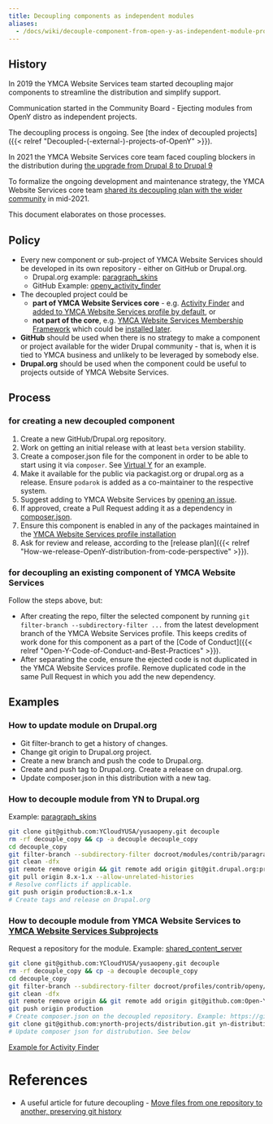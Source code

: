 ```yaml
---
title: Decoupling components as independent modules
aliases:
  - /docs/wiki/decouple-component-from-open-y-as-independent-module-project/
---
```


## History

In 2019 the YMCA Website Services team started decoupling major components to streamline the distribution and simplify support.

Communication started in the Community Board - Ejecting modules from OpenY distro as independent projects.

The decoupling process is ongoing. See [the index of decoupled projects]({{< relref "Decoupled-(-external-)-projects-of-OpenY" >}}).

In 2021 the YMCA Website Services core team faced coupling blockers in the distribution during [the upgrade from Drupal 8 to Drupal 9](https://github.com/YCloudYUSA/yusaopeny/milestone/21)

To formalize the ongoing development and maintenance strategy, the YMCA Website Services core team [shared its decoupling plan with the wider community](https://docs.google.com/presentation/d/1H09GsUsSdt3RoN7rbKpNv4eihCNos74Y2KCbJBJXRqc/edit?usp=sharing) in mid-2021.

This document elaborates on those processes.

## Policy

- Every new component or sub-project of YMCA Website Services should be developed in its own repository - either on GitHub or Drupal.org.
  - Drupal.org example: [paragraph_skins](https://www.drupal.org/project/paragraph_skins)
  - GitHub Example: [openy_activity_finder](https://github.com/YCloudYUSA/yusaopeny_activity_finder)
- The decoupled project could be
  - **part of YMCA Website Services core** - e.g. [Activity Finder](https://github.com/YCloudYUSA/yusaopeny_activity_finder) and [added to YMCA Website Services profile by default](https://github.com/YCloudYUSA/yusaopeny/blob/9.2.8.0/composer.json#L112), or
  - **not part of the core**, e.g. [YMCA Website Services Membership Framework](https://github.com/YCloudYUSA/yusaopeny_memberships) which could be [installed later](https://github.com/YCloudYUSA/yusaopeny_memberships/blob/master/README.md#installation).
- **GitHub** should be used when there is no strategy to make a component or project available for the wider Drupal community - that is, when it is tied to YMCA business and unlikely to be leveraged by somebody else.
- **Drupal.org** should be used when the component could be useful to projects outside of YMCA Website Services.

## Process

### for creating a new decoupled component

1. Create a new GitHub/Drupal.org repository.
1. Work on getting an initial release with at least `beta` version stability.
1. Create a composer.json file for the component in order to be able to start using it via `composer`. See [Virtual Y](https://github.com/YCloudYUSA/yusaopeny_gated_content/blob/master/composer.json) for an example.
1. Make it available for the public via packagist.org or drupal.org as a release. Ensure `podarok` is added as a co-maintainer to the respective system.
1. Suggest adding to YMCA Website Services by [opening an issue](https://github.com/YCloudYUSA/yusaopeny/issues).
1. If approved, create a Pull Request adding it as a dependency in [composer.json](https://github.com/YCloudYUSA/yusaopeny/blob/9.x-2.x/composer.json).
1. Ensure this component is enabled in any of the packages maintained in the [YMCA Website Services profile installation](https://github.com/YCloudYUSA/yusaopeny/blob/9.x-2.x/openy.packages.yml)
1. Ask for review and release, according to the [release plan]({{< relref "How-we-release-OpenY-distribution-from-code-perspective" >}}).

### for decoupling an existing component of YMCA Website Services

Follow the steps above, but:

- After creating the repo, filter the selected component by running `git filter-branch --subdirectory-filter ...` from the latest development branch of the YMCA Website Services profile. This keeps credits of work done for this component as a part of the [Code of Conduct]({{< relref "Open-Y-Code-of-Conduct-and-Best-Practices" >}}).
- After separating the code, ensure the ejected code is not duplicated in the YMCA Website Services profile. Remove duplicated code in the same Pull Request in which you add the new dependency.

## Examples

### How to update module on Drupal.org

- Git filter-branch to get a history of changes.
- Change git origin to Drupal.org project.
- Create a new branch and push the code to Drupal.org.
- Create and push tag to Drupal.org. Create a release on drupal.org.
- Update composer.json in this distribution with a new tag.

### How to decouple module from YN to Drupal.org

Example: [paragraph_skins](https://www.drupal.org/project/paragraph_skins)

```sh
git clone git@github.com:YCloudYUSA/yusaopeny.git decouple
rm -rf decouple_copy && cp -a decouple decouple_copy
cd decouple_copy
git filter-branch --subdirectory-filter docroot/modules/contrib/paragraph_skins
git clean -dfx
git remote remove origin && git remote add origin git@git.drupal.org:project/paragraph_skins.git
git pull origin 8.x-1.x --allow-unrelated-histories
# Resolve conflicts if applicable.
git push origin production:8.x-1.x
# Create tags and release on Drupal.org
```

### How to decouple module from YMCA Website Services to [YMCA Website Services Subprojects](https://github.com/Open-Y-subprojects)

Request a repository for the module. Example: [shared_content_server](https://github.com/Open-Y-subprojects/shared_content_server)

```sh
git clone git@github.com:YCloudYUSA/yusaopeny.git decouple
rm -rf decouple_copy && cp -a decouple decouple_copy
cd decouple_copy
git filter-branch --subdirectory-filter docroot/profiles/contrib/openy/modules/custom/SOME_MODULE_HERE
git clean -dfx
git remote remove origin && git remote add origin git@github.com:Open-Y-subprojects/SOME_MODULE_HERE.git
git push origin production
# Create composer.json on the decoupled repository. Example: https://github.com/YCloudYUSA/yusaopeny_activity_finder/blob/4.x/composer.json
git clone git@github.com:ynorth-projects/distribution.git yn-distribution
# Update composer json for distrubution. See below
```

[Example for Activity Finder](https://github.com/YCloudYUSA/yusaopeny/pull/2288/files#diff-d2ab9925cad7eac58e0ff4cc0d251a937ecf49e4b6bf57f8b95aab76648a9d34R111)

# References

- A useful article for future decoupling - [Move files from one repository to another, preserving git history](https://medium.com/@ayushya/move-directory-from-one-repository-to-another-preserving-git-history-d210fa049d4b)
